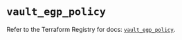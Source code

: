 # `vault_egp_policy`

Refer to the Terraform Registry for docs: [`vault_egp_policy`](https://registry.terraform.io/providers/hashicorp/vault/4.7.0/docs/resources/egp_policy).
